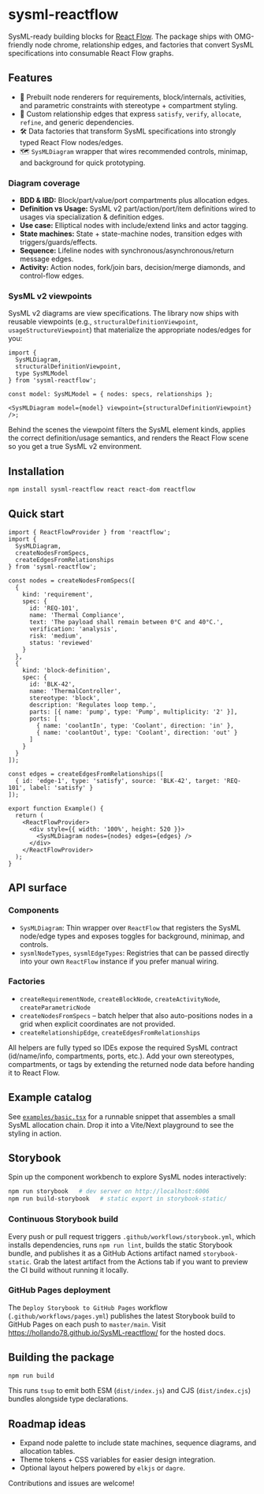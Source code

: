 # sysml-reactflow

SysML-ready building blocks for [React Flow](https://reactflow.dev). The package ships with OMG-friendly node chrome, relationship edges, and factories that convert SysML specifications into consumable React Flow graphs.

## Features

- 🧱 Prebuilt node renderers for requirements, block/internals, activities, and parametric constraints with stereotype + compartment styling.
- 🔗 Custom relationship edges that express `satisfy`, `verify`, `allocate`, `refine`, and generic dependencies.
- 🛠️ Data factories that transform SysML specifications into strongly typed React Flow nodes/edges.
- 🗺️ `SysMLDiagram` wrapper that wires recommended controls, minimap, and background for quick prototyping.

### Diagram coverage

- **BDD & IBD:** Block/part/value/port compartments plus allocation edges.
- **Definition vs Usage:** SysML v2 part/action/port/item definitions wired to usages via specialization & definition edges.
- **Use case:** Elliptical nodes with include/extend links and actor tagging.
- **State machines:** State + state-machine nodes, transition edges with triggers/guards/effects.
- **Sequence:** Lifeline nodes with synchronous/asynchronous/return message edges.
- **Activity:** Action nodes, fork/join bars, decision/merge diamonds, and control-flow edges.

### SysML v2 viewpoints

SysML v2 diagrams are view specifications. The library now ships with reusable viewpoints (e.g., `structuralDefinitionViewpoint`, `usageStructureViewpoint`) that materialize the appropriate nodes/edges for you:

```tsx
import {
  SysMLDiagram,
  structuralDefinitionViewpoint,
  type SysMLModel
} from 'sysml-reactflow';

const model: SysMLModel = { nodes: specs, relationships };

<SysMLDiagram model={model} viewpoint={structuralDefinitionViewpoint} />;
```

Behind the scenes the viewpoint filters the SysML element kinds, applies the correct definition/usage semantics, and renders the React Flow scene so you get a true SysML v2 environment.

## Installation

```bash
npm install sysml-reactflow react react-dom reactflow
```

## Quick start

```tsx
import { ReactFlowProvider } from 'reactflow';
import {
  SysMLDiagram,
  createNodesFromSpecs,
  createEdgesFromRelationships
} from 'sysml-reactflow';

const nodes = createNodesFromSpecs([
  {
    kind: 'requirement',
    spec: {
      id: 'REQ-101',
      name: 'Thermal Compliance',
      text: 'The payload shall remain between 0°C and 40°C.',
      verification: 'analysis',
      risk: 'medium',
      status: 'reviewed'
    }
  },
  {
    kind: 'block-definition',
    spec: {
      id: 'BLK-42',
      name: 'ThermalController',
      stereotype: 'block',
      description: 'Regulates loop temp.',
      parts: [{ name: 'pump', type: 'Pump', multiplicity: '2' }],
      ports: [
        { name: 'coolantIn', type: 'Coolant', direction: 'in' },
        { name: 'coolantOut', type: 'Coolant', direction: 'out' }
      ]
    }
  }
]);

const edges = createEdgesFromRelationships([
  { id: 'edge-1', type: 'satisfy', source: 'BLK-42', target: 'REQ-101', label: 'satisfy' }
]);

export function Example() {
  return (
    <ReactFlowProvider>
      <div style={{ width: '100%', height: 520 }}>
        <SysMLDiagram nodes={nodes} edges={edges} />
      </div>
    </ReactFlowProvider>
  );
}
```

## API surface

### Components

- `SysMLDiagram`: Thin wrapper over `ReactFlow` that registers the SysML node/edge types and exposes toggles for background, minimap, and controls.
- `sysmlNodeTypes`, `sysmlEdgeTypes`: Registries that can be passed directly into your own `ReactFlow` instance if you prefer manual wiring.

### Factories

- `createRequirementNode`, `createBlockNode`, `createActivityNode`, `createParametricNode`
- `createNodesFromSpecs` – batch helper that also auto-positions nodes in a grid when explicit coordinates are not provided.
- `createRelationshipEdge`, `createEdgesFromRelationships`

All helpers are fully typed so IDEs expose the required SysML contract (id/name/info, compartments, ports, etc.). Add your own stereotypes, compartments, or tags by extending the returned node data before handing it to React Flow.

## Example catalog

See [`examples/basic.tsx`](examples/basic.tsx) for a runnable snippet that assembles a small SysML allocation chain. Drop it into a Vite/Next playground to see the styling in action.

## Storybook

Spin up the component workbench to explore SysML nodes interactively:

```bash
npm run storybook   # dev server on http://localhost:6006
npm run build-storybook   # static export in storybook-static/
```

### Continuous Storybook build

Every push or pull request triggers `.github/workflows/storybook.yml`, which installs dependencies, runs `npm run lint`, builds the static Storybook bundle, and publishes it as a GitHub Actions artifact named `storybook-static`. Grab the latest artifact from the Actions tab if you want to preview the CI build without running it locally.

### GitHub Pages deployment

The `Deploy Storybook to GitHub Pages` workflow (`.github/workflows/pages.yml`) publishes the latest Storybook build to GitHub Pages on each push to `master/main`. Visit https://hollando78.github.io/SysML-reactflow/ for the hosted docs.

## Building the package

```bash
npm run build
```

This runs `tsup` to emit both ESM (`dist/index.js`) and CJS (`dist/index.cjs`) bundles alongside type declarations.

## Roadmap ideas

- Expand node palette to include state machines, sequence diagrams, and allocation tables.
- Theme tokens + CSS variables for easier design integration.
- Optional layout helpers powered by `elkjs` or `dagre`.

Contributions and issues are welcome!
